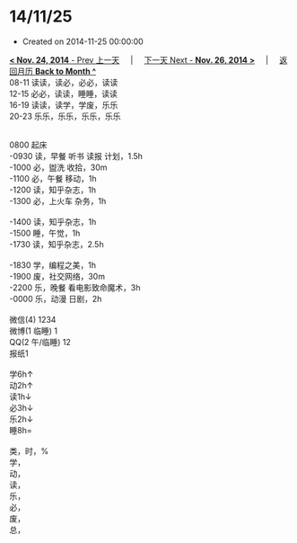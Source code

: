 # 14/11/25

- Created on 2014-11-25 00:00:00

[**< Nov. 24, 2014** - Prev 上一天](_archived/lifelogs/2014/11/d24.md) &nbsp; &nbsp; | &nbsp; &nbsp; [下一天 Next - **Nov. 26, 2014 >**](_archived/lifelogs/2014/11/d26.md) &nbsp; &nbsp; |  &nbsp; &nbsp; [返回月历 **Back to Month ^**](_archived/lifelogs/2014/11/index.md)
<br/>08-11 读读，读必，必必，读读<br/>12-15 必必，读读，睡睡，读读<br/>16-19 读读，读学，学废，乐乐<br/>20-23 乐乐，乐乐，乐乐，乐乐<div><br/></div>0800 起床<br/>-0930 读，早餐 听书 读报 计划，1.5h<br/>-1000 必，盥洗 收拾，30m<br/>-1100 必，午餐 移动，1h<br/>-1200 读，知乎杂志，1h<br/>-1300 必，上火车 杂务，1h<div><br/></div>-1400 读，知乎杂志，1h<br/>-1500 睡，午觉，1h<br/>-1730 读，知乎杂志，2.5h<div><br/></div>-1830 学，编程之美，1h<br/>-1900 废，社交网络，30m<br/>-2200 乐，晚餐 看电影致命魔术，3h<br/>-0000 乐，动漫 日剧，2h<div><br/></div>微信(4) 1234<br/>微博(1 临睡) 1<br/>QQ(2 午/临睡) 12<br/>报纸1<div><br/></div>学6h↑ <br/>动2h↑ <br/>读1h↓ <br/>必3h↓ <br/>乐2h↓ <br/>睡8h=<div><br/></div>类，时，%<br/>学，<br/>动，<br/>读，<br/>乐，<br/>必，<br/>废，<br/>总，</div>
